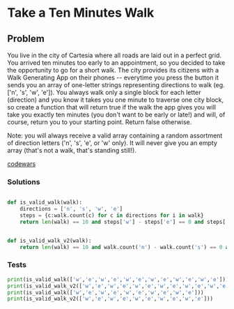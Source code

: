 # Take a Ten Minutes Walk
## Problem

You live in the city of Cartesia where all roads are laid out in a perfect grid. You arrived ten minutes too early to an appointment, so you decided to take the opportunity to go for a short walk. The city provides its citizens with a Walk Generating App on their phones -- everytime you press the button it sends you an array of one-letter strings representing directions to walk (eg. ['n', 's', 'w', 'e']). You always walk only a single block for each letter (direction) and you know it takes you one minute to traverse one city block, so create a function that will return true if the walk the app gives you will take you exactly ten minutes (you don't want to be early or late!) and will, of course, return you to your starting point. Return false otherwise.

Note: you will always receive a valid array containing a random assortment of direction letters ('n', 's', 'e', or 'w' only). It will never give you an empty array (that's not a walk, that's standing still!).

[codewars](https://www.codewars.com/kata/54da539698b8a2ad76000228)

### Solutions
```python

def is_valid_walk(walk):
    directions = ['n', 's', 'w', 'e']
    steps = {c:walk.count(c) for c in directions for i in walk}
    return len(walk) == 10 and steps['w'] - steps['e'] == 0 and steps['n'] - steps['s'] == 0 


def is_valid_walk_v2(walk):
    return len(walk) == 10 and walk.count('n') - walk.count('s') == 0 and walk.count('w') - walk.count('e') == 0

```

### Tests
```python
print(is_valid_walk(['w','e','w','e','w','e','w','e','w','e','w','e']))
print(is_valid_walk_v2(['w','e','w','e','w','e','w','e','w','e','w','e']))
print(is_valid_walk(['w','e','w','e','w','e','w','e','w','e']))
print(is_valid_walk_v2(['w','e','w','e','w','e','w','e','w','e']))
```